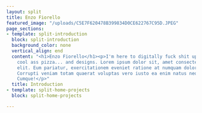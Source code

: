 ```yaml
---
layout: split
title: Enzo Fiorello
featured_image: "/uploads/C5E7F620478B399834D0CE622767C95D.JPEG"
page_sections:
- template: split-introduction
  block: split-introduction
  background_color: none
  vertical_align: end
  content: "<h1>Enzo Fiorello</h1><p>I'm here to digitally fuck shit up and make some
    cool ass pizza... and designs. Lorem ipsum dolor sit, amet consectetur adipisicing
    elit. Eum pariatur, exercitationem eveniet ratione at numquam dolorum dolore?
    Corrupti veniam totam quaerat voluptas vero iusto ea enim natus neque numquam?
    Cumque!</p>"
  title: Introduction
- template: split-home-projects
  block: split-home-projects

---
```

